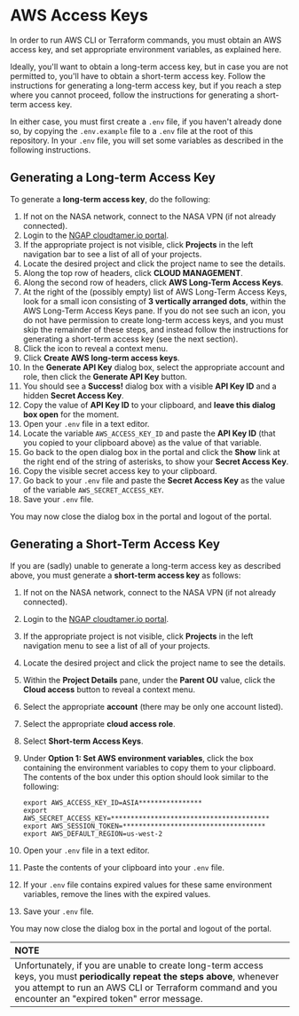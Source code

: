 # AWS Access Keys

In order to run AWS CLI or Terraform commands, you must obtain an AWS access
key, and set appropriate environment variables, as explained here.

Ideally, you'll want to obtain a long-term access key, but in case you are not
permitted to, you'll have to obtain a short-term access key.  Follow the
instructions for generating a long-term access key, but if you reach a step
where you cannot proceed, follow the instructions for generating a short-term
access key.

In either case, you must first create a `.env` file, if you haven't already done
so, by copying the `.env.example` file to a `.env` file at the root of this
repository.  In your `.env` file, you will set some variables as described in
the following instructions.

## Generating a Long-term Access Key

To generate a **long-term access key**, do the following:

1. If not on the NASA network, connect to the NASA VPN (if not already connected).
1. Login to the [NGAP cloudtamer.io portal](https://cloud.earthdata.nasa.gov).
1. If the appropriate project is not visible, click **Projects** in the left
   navigation bar to see a list of all of your projects.
1. Locate the desired project and click the project name to see the details.
1. Along the top row of headers, click **CLOUD MANAGEMENT**.
1. Along the second row of headers, click **AWS Long-Term Access Keys**.
1. At the right of the (possibly empty) list of AWS Long-Term Access Keys, look
   for a small icon consisting of **3 vertically arranged dots**, within the
   AWS Long-Term Access Keys pane.  If you do not see such an icon, you do not
   have permission to create long-term access keys, and you must skip the
   remainder of these steps, and instead follow the instructions for generating
   a short-term access key (see the next section).
1. Click the icon to reveal a context menu.
1. Click **Create AWS long-term access keys**.
1. In the **Generate API Key** dialog box, select the appropriate account and
   role, then click the **Generate API Key** button.
1. You should see a **Success!** dialog box with a visible **API Key ID** and a
   hidden **Secret Access Key**.
1. Copy the value of **API Key ID** to your clipboard, and
   **leave this dialog box open** for the moment.
1. Open your `.env` file in a text editor.
1. Locate the variable `AWS_ACCESS_KEY_ID` and paste the **API Key ID** (that
   you copied to your clipboard above) as the value of that variable.
1. Go back to the open dialog box in the portal and click the **Show** link at
   the right end of the string of asterisks, to show your **Secret Access Key**.
1. Copy the visible secret access key to your clipboard.
1. Go back to your `.env` file and paste the **Secret Access Key** as the value
   of the variable `AWS_SECRET_ACCESS_KEY`.
1. Save your `.env` file.

You may now close the dialog box in the portal and logout of the portal.

## Generating a Short-Term Access Key

If you are (sadly) unable to generate a long-term access key as described above,
you must generate a **short-term access key** as follows:

1. If not on the NASA network, connect to the NASA VPN (if not already connected).
1. Login to the [NGAP cloudtamer.io portal](https://cloud.earthdata.nasa.gov).
1. If the appropriate project is not visible, click **Projects** in the left
   navigation menu to see a list of all of your projects.
1. Locate the desired project and click the project name to see the details.
1. Within the **Project Details** pane, under the **Parent OU** value, click the
   **Cloud access** button to reveal a context menu.
1. Select the appropriate **account** (there may be only one account listed).
1. Select the appropriate **cloud access role**.
1. Select **Short-term Access Keys**.
1. Under **Option 1: Set AWS environment variables**, click the box containing
   the environment variables to copy them to your clipboard.  The contents of
   the box under this option should look similar to the following:

   ```plain
   export AWS_ACCESS_KEY_ID=ASIA****************
   export AWS_SECRET_ACCESS_KEY=****************************************
   export AWS_SESSION_TOKEN=************************************
   export AWS_DEFAULT_REGION=us-west-2
   ```

1. Open your `.env` file in a text editor.
1. Paste the contents of your clipboard into your `.env` file.
1. If your `.env` file contains expired values for these same environment
   variables, remove the lines with the expired values.
1. Save your `.env` file.

You may now close the dialog box in the portal and logout of the portal.

| NOTE |
| :--- |
| Unfortunately, if you are unable to create long-term access keys, you must **periodically repeat the steps above**, whenever you attempt to run an AWS CLI or Terraform command and you encounter an "expired token" error message.
